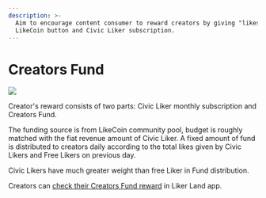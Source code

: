 ```yaml
---
description: >-
  Aim to encourage content consumer to reward creators by giving "likes", via
  LikeCoin button and Civic Liker subscription.
---
```


# Creators Fund

![](../../.gitbook/assets/creators\_reward\_artwork.png)

Creator's reward consists of two parts: Civic Liker monthly subscription and Creators Fund.

The funding source is from LikeCoin community pool, budget is roughly matched with the fiat revenue amount of Civic Liker. A fixed amount of fund is distributed to creators daily according to the total likes given by Civic Likers and Free Likers on previous day.

Civic Likers have much greater weight than free Liker in Fund distribution.

Creators can [check their Creators Fund reward](https://docs.like.co/user-guide/creatortools/rewards) in Liker Land app.
